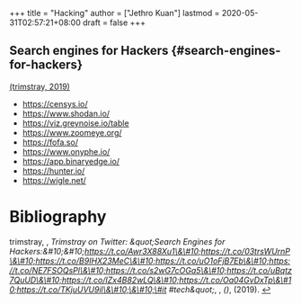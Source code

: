 +++
title = "Hacking"
author = ["Jethro Kuan"]
lastmod = 2020-05-31T02:57:21+08:00
draft = false
+++

## Search engines for Hackers {#search-engines-for-hackers}

<a id="8145d0bc010004d1fdab0a7add7566bd" href="#trimstray_se_hackers">(trimstray, 2019)</a>

- <https://censys.io/>
- <https://www.shodan.io/>
- <https://viz.greynoise.io/table>
- <https://www.zoomeye.org/>
- <https://fofa.so/>
- <https://www.onyphe.io/>
- <https://app.binaryedge.io/>
- <https://hunter.io/>
- <https://wigle.net/>

# Bibliography

<a id="trimstray_se_hackers" target="_blank">trimstray, , _Trimstray on Twitter: \&quot;Search Engines for Hackers:\&\#10;\&\#10;https://t.co/Awr3X88Xu1\&\#10;https://t.co/03trsWUrnP\&\#10;https://t.co/B9IHX23MeC\&\#10;https://t.co/uO1oFjB7Eb\&\#10;https://t.co/NE7FSOQsPl\&\#10;https://t.co/s2wG7cOGa5\&\#10;https://t.co/uBqtz7QuUD\&\#10;https://t.co/IZx4B82wLQ\&\#10;https://t.co/Oa04GvDxTp\&\#10;https://t.co/TKjuUVU9il\&\#10;\&\#10;\#it \#tech\&quot;_, , _()_, (2019). </a> [↩](#8145d0bc010004d1fdab0a7add7566bd)
